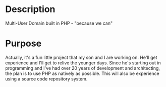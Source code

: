 # Description
Multi-User Domain built in PHP - "because we can"

# Purpose
Actually, it's a fun little project that my son and I are working on.  He'll get experience and I'll get to relive the younger days.  Since he's starting out in programming and I've had over 20 years of development and architecting, the plan is to use PHP as natively as possible.  This will also be experience using a source code repository system.

